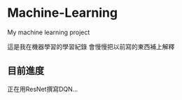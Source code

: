 # Machine-Learning
My machine learning project

這是我在機器學習的學習紀錄
會慢慢把以前寫的東西補上解釋


## 目前進度 ##

正在用ResNet撰寫DQN...

